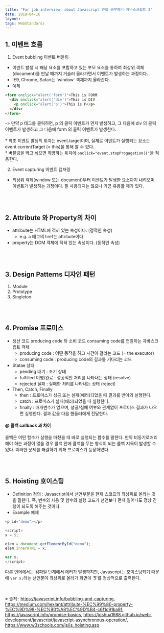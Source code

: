 ```yaml
---
title: "For job interview, about Javascript 면접 공부하기-자바스크립트 2"
date: 2019-04-16
layout:
tags: WebStandards
---
```


## 1. 이벤트 흐름
1. Event bubbling 이벤트 버블링
- 이벤트 발생 시 해당 요소를 포함하고 있는 부모 요소를 통하여 최상위 객체(document)를 만날 때까지 거슬러 올라가면서 이벤트가 발생하는 과정이다.
- IE9, Chrome, Safari는 'window' 객체까지 올라간다. 
- 예제

```html
<form onclick="alert('form')">This is FORM
  <div onclick="alert('div')">This is DIV
    <p onclick="alert('p')">This is P</p>
  </div>
</form>
```

-> 만약 p 태그를 클릭하면, p 의 클릭 이벤트가 먼저 발생하고, 그 다음에 div 의 클릭 이벤트가 발생하고 그 다음에 form 의 클릭 이벤트가 발생한다.
<br><br> * 최초 이벤트 발생의 위치는 event.target이며, 실제로 이벤트가 실행되는 요소는 event.currentTarget (= this)을 통해 알 수 있다.
<br> * 버블링을 막고 싶으면 희망하는 위치에 `onclick="event.stopProgagation()"`을 적용한다.

2. Event capturing 이벤트 캡쳐링
- 최상위 객체(window 또는 document)부터 이벤트가 발생한 요소까지 내려오며 이벤트가 발생하는 과정이다. 잘 사용되지는 않으나 가끔 유용할 때가 있다.

<br><br>
## 2. Attribute 와 Property의 차이
- attribute는 HTML에 적혀 있는 속성이다. (정적인 속성)
  - e.g. a 태그의 href는 attribute이다.
- property는 DOM 객체에 적혀 있는 속성이다. (동적인 속성)

<br><br>
## 3. Design Patterns 디자인 패턴
1. Module
2. Prototype
3. Singleton

<br><br>
## 4. Promise 프로미스
- 생산 코드 producing code 와 소비 코드 consuming code를 연결하는 자바스크립트 객체
  - producing code : 어떤 동작을 하고 시간이 걸리는 코드 (= the executor)
  - consuming code : producing code의 결과를 기다리는 코드
- Statae 상태
  - pending 대기 : 초기 상태
  - fulfilled 이행/완료 : 성공적인 처리를 나타내는 상태 (resolve)
  - rejected 실패 : 실패한 처리를 나타내는 상태 (reject)
- Then, Catch, Finally
  - then : 프로미스가 성공 또는 실패(에러)되었을 때 결과를 받아와 실행한다.
  - catch : 프로미스가 실패(에러)되었을 때 실행한다.
  - finally : 매개변수가 없으며, 성공/실패 여부와 관계없이 프로미스 결과가 나오면 실행한다. 결과 값을 다음 핸들러에게 전달한다.

#### @ 콜백 callback 과 차이
콜백은 어떤 함수가 실행을 마쳤을 때 바로 실행되는 함수를 말한다. 만약 비동기로처리해야 하는 과정이 많을 경우 콜백 안에 콜백을 무는 형식이 되는 콜백 지옥이 발생할 수 있다. 이러한 문제를 해결하기 위해 프로미스가 등장하였다.

<br><br>
## 5. Hoisting 호이스팅
- Definition 정의 : Javascript에서 선언부분을 현재 스코프의 최상위로 올리는 것을 말한다. 즉, 변수의 사용 및 함수의 실행 코드가 선언보다 먼저 일어나도 정상 진행이 되도록 해주는 것이다.
- Example 예제
```javascript
<p id="demo"></p>

<script>
x = 5;

elem = document.getElementById("demo");
elem.innerHTML = x;           

var x;
</script>
```
다른 언어에서는 컴파일 단계에서 에러가 발생하지만, Javascript는 호이스팅되기 때문에 `var x;`라는 선언문이 최상위로 올라가 화면에 '5'를 정상적으로 출력한다.


<br><br>
※ 출처 : https://javascript.info/bubbling-and-capturing, https://medium.com/hexlant/attribute-%EC%99%80-property-%EC%9D%98-%EC%B0%A8%EC%9D%B4-c6f1c91ba91, https://javascript.info/promise-basics, https://joshua1988.github.io/web-development/javascript/javascript-asynchronous-operation/, https://www.w3schools.com/js/js_hoisting.asp
